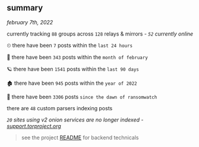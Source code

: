 
## summary
_february 7th, 2022_

currently tracking `88` groups across `128` relays & mirrors - _`52` currently online_

⏲ there have been `7` posts within the `last 24 hours`

🦈 there have been `343` posts within the `month of february`

🪐 there have been `1541` posts within the `last 90 days`

🏚 there have been `945` posts within the `year of 2022`

🦕 there have been `3306` posts `since the dawn of ransomwatch`

there are `48` custom parsers indexing posts

_`20` sites using v2 onion services are no longer indexed - [support.torproject.org](https://support.torproject.org/onionservices/v2-deprecation/)_

> see the project [README](https://github.com/thetanz/ransomwatch#ransomwatch--) for backend technicals
